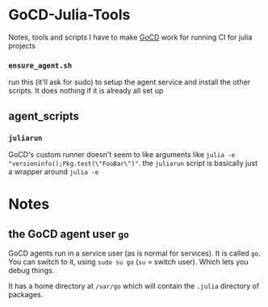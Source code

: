 # GoCD-Julia-Tools
Notes, tools and scripts I have to make [GoCD](https://docs.gocd.org/current/) work for running CI for julia projects


### `ensure_agent.sh`

run this (it'll ask for sudo) to setup the agent service and install the other scripts.
It does nothing if it is already all set up


## agent_scripts

### `juliarun`

GoCD's custom runner doesn't seem to like arguments like `julia -e "versioninfo();Pkg.test(\"FooBar\")"`.
the `juliarun` script is basically just a wrapper around `julia -e`


# Notes

## the GoCD agent user `go`

GoCD agents run in a service user (as is normal for services).
It is called `go`.
You can switch to it, using `sudo su go` (`su` = switch user).
Which lets you debug things.

It has a home directory at `/var/go` which will contain the `.julia` directory of packages.
